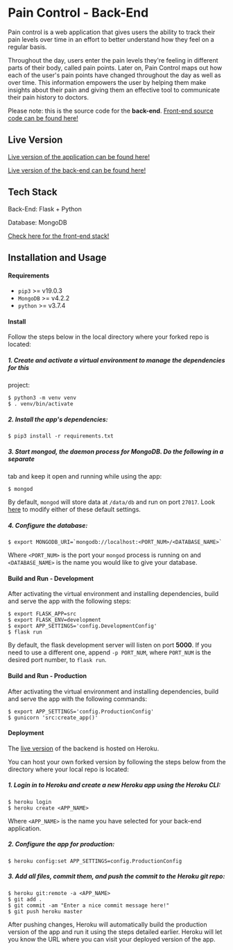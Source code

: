 # Pain Control - Back-End

Pain control is a web application that gives users the ability to track their
pain levels over time in an effort to better understand how they feel on a
regular basis.

Throughout the day, users enter the pain levels they're feeling in different
parts of their body, called pain points. Later on, Pain Control maps out how
each of the user's pain points have changed throughout the day as well as
over time. This information empowers the user by helping them make insights about
their pain and giving them an effective tool to communicate their pain history to
doctors.

Please note: this is the source code for the **back-end**. [Front-end source code can be found here!](https://github.com/mmanhard/pain_control_app)

## Live Version

[Live version of the application can be found here!](https://www.mypaincontroller.com/)

[Live version of the back-end can be found here!](https://api.mypaincontroller.com/)

## Tech Stack

Back-End: Flask + Python

Database: MongoDB

[Check here for the front-end stack!](https://github.com/mmanhard/pain_control_app#tech-stack)

## Installation and Usage

#### Requirements

* `pip3` >= v19.0.3
* `MongoDB` >= v4.2.2
* `python` >= v3.7.4

#### Install

Follow the steps below in the local directory where your forked repo is located:

##### 1. Create and activate a virtual environment to manage the dependencies for this
project:
```
$ python3 -m venv venv
$ . venv/bin/activate
```

##### 2. Install the app's dependencies:
```
$ pip3 install -r requirements.txt
```

##### 3. Start mongod, the daemon process for MongoDB. Do the following in a separate
tab and keep it open and running while using the app:
```
$ mongod
```

By default, `mongod` will store data at `/data/db` and run on port `27017`.
Look [here](https://docs.mongodb.com/manual/reference/program/mongod/) to
modify either of these default settings.

##### 4. Configure the database:
```
$ export MONGODB_URI=`mongodb://localhost:<PORT_NUM>/<DATABASE_NAME>`
```

Where `<PORT_NUM>` is the port your `mongod` process is running on and
`<DATABASE_NAME>` is the name you would like to give your database.

#### Build and Run - Development

After activating the virtual environment and installing dependencies, build and
serve the app with the following steps:
```
$ export FLASK_APP=src
$ export FLASK_ENV=development
$ export APP_SETTINGS='config.DevelopmentConfig'
$ flask run
```

By default, the flask development server will listen on port **5000**. If you
need to use a different one, append `-p PORT_NUM`, where `PORT_NUM` is the
desired port number, to `flask run`.

#### Build and Run - Production

After activating the virtual environment and installing dependencies, build and
serve the app with the following commands:
```
$ export APP_SETTINGS='config.ProductionConfig'
$ gunicorn 'src:create_app()'
```

#### Deployment

The [live version](https://api.mypaincontroller.com/) of the backend is hosted
on Heroku.

You can host your own forked version by following the steps below from the
directory where your local repo is located:

##### 1. Login in to Heroku and create a new Heroku app using the Heroku CLI:

```
$ heroku login
$ heroku create <APP_NAME>
```

Where `<APP_NAME>` is the name you have selected for your back-end application.

##### 2. Configure the app for production:

```
$ heroku config:set APP_SETTINGS=config.ProductionConfig
```

##### 3. Add all files, commit them, and push the commit to the Heroku git repo:

```
$ heroku git:remote -a <APP_NAME>
$ git add .
$ git commit -am "Enter a nice commit message here!"
$ git push heroku master
```

After pushing changes, Heroku will automatically build the production version
of the app and run it using the steps detailed earlier. Heroku will let you know
the URL where you can visit your deployed version of the app.